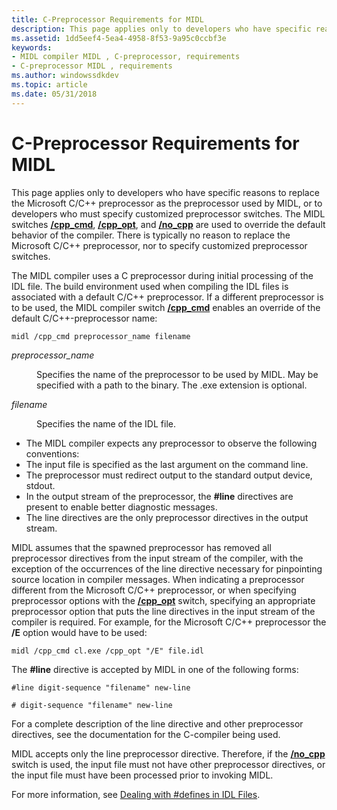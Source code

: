 ```yaml
---
title: C-Preprocessor Requirements for MIDL
description: This page applies only to developers who have specific reasons to replace the Microsoft C/C++ preprocessor as the preprocessor used by MIDL, or to developers who must specify customized preprocessor switches.
ms.assetid: 1dd5eef4-5ea4-4958-8f53-9a95c0ccbf3e
keywords:
- MIDL compiler MIDL , C-preprocessor, requirements
- C-preprocessor MIDL , requirements
ms.author: windowssdkdev
ms.topic: article
ms.date: 05/31/2018
---
```


# C-Preprocessor Requirements for MIDL

This page applies only to developers who have specific reasons to replace the Microsoft C/C++ preprocessor as the preprocessor used by MIDL, or to developers who must specify customized preprocessor switches. The MIDL switches [**/cpp\_cmd**](-cpp-cmd.md), [**/cpp\_opt**](-cpp-opt.md), and [**/no\_cpp**](-no-cpp-nocpp.md) are used to override the default behavior of the compiler. There is typically no reason to replace the Microsoft C/C++ preprocessor, nor to specify customized preprocessor switches.

The MIDL compiler uses a C preprocessor during initial processing of the IDL file. The build environment used when compiling the IDL files is associated with a default C/C++ preprocessor. If a different preprocessor is to be used, the MIDL compiler switch [**/cpp\_cmd**](-cpp-cmd.md) enables an override of the default C/C++-preprocessor name:

``` syntax
midl /cpp_cmd preprocessor_name filename
```

<dl> <dt>

<span id="preprocessor_name"></span><span id="PREPROCESSOR_NAME"></span>*preprocessor\_name*
</dt> <dd>

Specifies the name of the preprocessor to be used by MIDL. May be specified with a path to the binary. The .exe extension is optional.

</dd> <dt>

<span id="filename"></span><span id="FILENAME"></span>*filename*
</dt> <dd>

Specifies the name of the IDL file.

</dd> </dl>

-   The MIDL compiler expects any preprocessor to observe the following conventions:
-   The input file is specified as the last argument on the command line.
-   The preprocessor must redirect output to the standard output device, stdout.
-   In the output stream of the preprocessor, the **\#line** directives are present to enable better diagnostic messages.
-   The line directives are the only preprocessor directives in the output stream.

MIDL assumes that the spawned preprocessor has removed all preprocessor directives from the input stream of the compiler, with the exception of the occurrences of the line directive necessary for pinpointing source location in compiler messages. When indicating a preprocessor different from the Microsoft C/C++ preprocessor, or when specifying preprocessor options with the [**/cpp\_opt**](-cpp-opt.md) switch, specifying an appropriate preprocessor option that puts the line directives in the input stream of the compiler is required. For example, for the Microsoft C/C++ preprocessor the **/E** option would have to be used:

``` syntax
midl /cpp_cmd cl.exe /cpp_opt "/E" file.idl
```

The **\#line** directive is accepted by MIDL in one of the following forms:

``` syntax
#line digit-sequence "filename" new-line
 
# digit-sequence "filename" new-line
```

For a complete description of the line directive and other preprocessor directives, see the documentation for the C-compiler being used.

MIDL accepts only the line preprocessor directive. Therefore, if the [**/no\_cpp**](-no-cpp-nocpp.md) switch is used, the input file must not have other preprocessor directives, or the input file must have been processed prior to invoking MIDL.

For more information, see [Dealing with \#defines in IDL Files](dealing-with-defines-in-idl-files-2.md).

 

 




